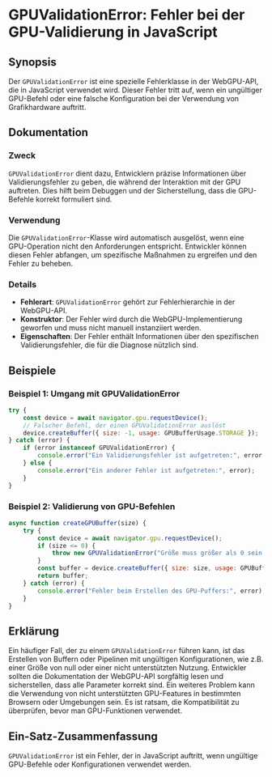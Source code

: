 <!--
Meta Description: # GPUValidationError: Fehler bei der GPU-Validierung in JavaScript ## Synopsis Der `GPUValidationError` ist eine spezielle Fehlerklasse in der WebGPU-...
Meta Keywords: der, gpu, gpuvalidationerror, die, fehler
-->

# GPUValidationError: Fehler bei der GPU-Validierung in JavaScript

## Synopsis
Der `GPUValidationError` ist eine spezielle Fehlerklasse in der WebGPU-API, die in JavaScript verwendet wird. Dieser Fehler tritt auf, wenn ein ungültiger GPU-Befehl oder eine falsche Konfiguration bei der Verwendung von Grafikhardware auftritt.

## Dokumentation
### Zweck
`GPUValidationError` dient dazu, Entwicklern präzise Informationen über Validierungsfehler zu geben, die während der Interaktion mit der GPU auftreten. Dies hilft beim Debuggen und der Sicherstellung, dass die GPU-Befehle korrekt formuliert sind.

### Verwendung
Die `GPUValidationError`-Klasse wird automatisch ausgelöst, wenn eine GPU-Operation nicht den Anforderungen entspricht. Entwickler können diesen Fehler abfangen, um spezifische Maßnahmen zu ergreifen und den Fehler zu beheben.

### Details
- **Fehlerart**: `GPUValidationError` gehört zur Fehlerhierarchie in der WebGPU-API.
- **Konstruktor**: Der Fehler wird durch die WebGPU-Implementierung geworfen und muss nicht manuell instanziiert werden.
- **Eigenschaften**: Der Fehler enthält Informationen über den spezifischen Validierungsfehler, die für die Diagnose nützlich sind.

## Beispiele
### Beispiel 1: Umgang mit GPUValidationError
```javascript
try {
    const device = await navigator.gpu.requestDevice();
    // Falscher Befehl, der einen GPUValidationError auslöst
    device.createBuffer({ size: -1, usage: GPUBufferUsage.STORAGE });
} catch (error) {
    if (error instanceof GPUValidationError) {
        console.error("Ein Validierungsfehler ist aufgetreten:", error.message);
    } else {
        console.error("Ein anderer Fehler ist aufgetreten:", error);
    }
}
```

### Beispiel 2: Validierung von GPU-Befehlen
```javascript
async function createGPUBuffer(size) {
    try {
        const device = await navigator.gpu.requestDevice();
        if (size <= 0) {
            throw new GPUValidationError("Größe muss größer als 0 sein.");
        }
        const buffer = device.createBuffer({ size: size, usage: GPUBufferUsage.VERTEX });
        return buffer;
    } catch (error) {
        console.error("Fehler beim Erstellen des GPU-Puffers:", error);
    }
}
```

## Erklärung
Ein häufiger Fall, der zu einem `GPUValidationError` führen kann, ist das Erstellen von Buffern oder Pipelinen mit ungültigen Konfigurationen, wie z.B. einer Größe von null oder einer nicht unterstützten Nutzung. Entwickler sollten die Dokumentation der WebGPU-API sorgfältig lesen und sicherstellen, dass alle Parameter korrekt sind. Ein weiteres Problem kann die Verwendung von nicht unterstützten GPU-Features in bestimmten Browsern oder Umgebungen sein. Es ist ratsam, die Kompatibilität zu überprüfen, bevor man GPU-Funktionen verwendet.

## Ein-Satz-Zusammenfassung
`GPUValidationError` ist ein Fehler, der in JavaScript auftritt, wenn ungültige GPU-Befehle oder Konfigurationen verwendet werden.